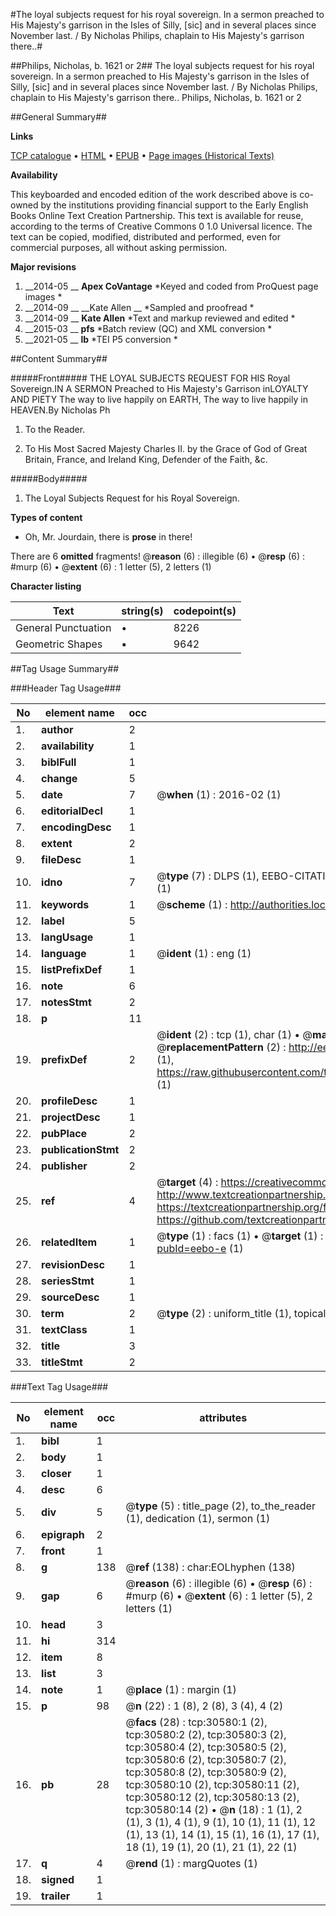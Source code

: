 #The loyal subjects request for his royal sovereign. In a sermon preached to His Majesty's garrison in the Isles of Silly, [sic] and in several places since November last. / By Nicholas Philips, chaplain to His Majesty's garrison there..#

##Philips, Nicholas, b. 1621 or 2##
The loyal subjects request for his royal sovereign. In a sermon preached to His Majesty's garrison in the Isles of Silly, [sic] and in several places since November last. / By Nicholas Philips, chaplain to His Majesty's garrison there..
Philips, Nicholas, b. 1621 or 2

##General Summary##

**Links**

[TCP catalogue](http://www.ota.ox.ac.uk/tcp/)  • 
[HTML](http://tei.it.ox.ac.uk/tcp/Texts-HTML/free/B28/B28085.html)  • 
[EPUB](http://tei.it.ox.ac.uk/tcp/Texts-EPUB/free/B28/B28085.epub) • 
[Page images (Historical Texts)](https://historicaltexts.jisc.ac.uk/eebo-48186174e)

**Availability**

This keyboarded and encoded edition of the work described above is co-owned by the
    institutions providing financial support to the Early English Books Online Text Creation
    Partnership. This text is available for reuse, according to the terms of  Creative Commons 0 1.0 Universal
    licence. The text can be copied, modified, distributed and performed, even for commercial
    purposes, all without asking permission.

**Major revisions**

1. __2014-05 __ __Apex CoVantage__ *Keyed and coded from ProQuest page images *
1. __2014-09 __ __Kate Allen __ *Sampled and proofread *
1. __2014-09 __ __Kate Allen__ *Text and markup reviewed and edited *
1. __2015-03 __ __pfs__ *Batch review (QC) and XML conversion *
1. __2021-05 __ __lb__ *TEI P5 conversion *

##Content Summary##

#####Front#####
THE LOYAL SUBJECTS REQUEST FOR HIS Royal Sovereign.IN A SERMON Preached to His Majesty's Garrison inLOYALTY AND PIETY The way to live happily on EARTH, The way to live happily in HEAVEN.By Nicholas Ph
1. To the Reader.

1. To His Most Sacred Majesty Charles II. by the Grace of God of Great Britain, France, and Ireland King, Defender of the Faith, &c.

#####Body#####

1. The Loyal Subjects Request for his Royal Sovereign.

**Types of content**

  * Oh, Mr. Jourdain, there is **prose** in there!

There are 6 **omitted** fragments! 
 @__reason__ (6) : illegible (6)  •  @__resp__ (6) : #murp (6)  •  @__extent__ (6) : 1 letter (5), 2 letters (1)

**Character listing**


|Text|string(s)|codepoint(s)|
|---|---|---|
|General Punctuation|•|8226|
|Geometric Shapes|▪|9642|

##Tag Usage Summary##

###Header Tag Usage###

|No|element name|occ|attributes|
|---|---|---|---|
|1.|__author__|2||
|2.|__availability__|1||
|3.|__biblFull__|1||
|4.|__change__|5||
|5.|__date__|7| @__when__ (1) : 2016-02 (1)|
|6.|__editorialDecl__|1||
|7.|__encodingDesc__|1||
|8.|__extent__|2||
|9.|__fileDesc__|1||
|10.|__idno__|7| @__type__ (7) : DLPS (1), EEBO-CITATION (1), VID (1), EEBO-PROQUEST (1), STC (2), OCLC (1)|
|11.|__keywords__|1| @__scheme__ (1) : http://authorities.loc.gov/ (1)|
|12.|__label__|5||
|13.|__langUsage__|1||
|14.|__language__|1| @__ident__ (1) : eng (1)|
|15.|__listPrefixDef__|1||
|16.|__note__|6||
|17.|__notesStmt__|2||
|18.|__p__|11||
|19.|__prefixDef__|2| @__ident__ (2) : tcp (1), char (1)  •  @__matchPattern__ (2) : ([0-9\-]+):([0-9IVX]+) (1), (.+) (1)  •  @__replacementPattern__ (2) : http://eebo.chadwyck.com/downloadtiff?vid=$1&page=$2 (1), https://raw.githubusercontent.com/textcreationpartnership/Texts/master/tcpchars.xml#$1 (1)|
|20.|__profileDesc__|1||
|21.|__projectDesc__|1||
|22.|__pubPlace__|2||
|23.|__publicationStmt__|2||
|24.|__publisher__|2||
|25.|__ref__|4| @__target__ (4) : https://creativecommons.org/publicdomain/zero/1.0/ (1), http://www.textcreationpartnership.org/docs/. (1), https://textcreationpartnership.org/faq/#faq05 (1), https://github.com/textcreationpartnership (1)|
|26.|__relatedItem__|1| @__type__ (1) : facs (1)  •  @__target__ (1) : https://data.historicaltexts.jisc.ac.uk/view?pubId=eebo-e (1)|
|27.|__revisionDesc__|1||
|28.|__seriesStmt__|1||
|29.|__sourceDesc__|1||
|30.|__term__|2| @__type__ (2) : uniform_title (1), topical_term (1)|
|31.|__textClass__|1||
|32.|__title__|3||
|33.|__titleStmt__|2||


###Text Tag Usage###

|No|element name|occ|attributes|
|---|---|---|---|
|1.|__bibl__|1||
|2.|__body__|1||
|3.|__closer__|1||
|4.|__desc__|6||
|5.|__div__|5| @__type__ (5) : title_page (2), to_the_reader (1), dedication (1), sermon (1)|
|6.|__epigraph__|2||
|7.|__front__|1||
|8.|__g__|138| @__ref__ (138) : char:EOLhyphen (138)|
|9.|__gap__|6| @__reason__ (6) : illegible (6)  •  @__resp__ (6) : #murp (6)  •  @__extent__ (6) : 1 letter (5), 2 letters (1)|
|10.|__head__|3||
|11.|__hi__|314||
|12.|__item__|8||
|13.|__list__|3||
|14.|__note__|1| @__place__ (1) : margin (1)|
|15.|__p__|98| @__n__ (22) : 1 (8), 2 (8), 3 (4), 4 (2)|
|16.|__pb__|28| @__facs__ (28) : tcp:30580:1 (2), tcp:30580:2 (2), tcp:30580:3 (2), tcp:30580:4 (2), tcp:30580:5 (2), tcp:30580:6 (2), tcp:30580:7 (2), tcp:30580:8 (2), tcp:30580:9 (2), tcp:30580:10 (2), tcp:30580:11 (2), tcp:30580:12 (2), tcp:30580:13 (2), tcp:30580:14 (2)  •  @__n__ (18) : 1 (1), 2 (1), 3 (1), 4 (1), 9 (1), 10 (1), 11 (1), 12 (1), 13 (1), 14 (1), 15 (1), 16 (1), 17 (1), 18 (1), 19 (1), 20 (1), 21 (1), 22 (1)|
|17.|__q__|4| @__rend__ (1) : margQuotes (1)|
|18.|__signed__|1||
|19.|__trailer__|1||

